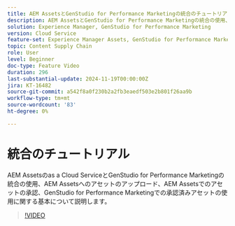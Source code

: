 ```yaml
---
title: AEM AssetsとGenStudio for Performance Marketingの統合のチュートリアル
description: AEM AssetsとGenStudio for Performance Marketingの統合の使用、AEM Assetsへのアセットのアップロード、AEM Assetsでのアセットの承認、GenStudio for Performance Marketingでの承認済みアセットの使用に関する基本について説明します。
solution: Experience Manager, GenStudio for Performance Marketing
version: Cloud Service
feature-set: Experience Manager Assets, GenStudio for Performance Marketing
topic: Content Supply Chain
role: User
level: Beginner
doc-type: Feature Video
duration: 296
last-substantial-update: 2024-11-19T00:00:00Z
jira: KT-16482
source-git-commit: a542f8a0f230b2a2fb3eaedf503e2b801f26aa9b
workflow-type: tm+mt
source-wordcount: '83'
ht-degree: 0%

---
```



# 統合のチュートリアル

AEM Assetsのas a Cloud ServiceとGenStudio for Performance Marketingの統合の使用、AEM Assetsへのアセットのアップロード、AEM Assetsでのアセットの承認、GenStudio for Performance Marketingでの承認済みアセットの使用に関する基本について説明します。

>[!VIDEO](https://video.tv.adobe.com/v/3439264/?learn=on)
